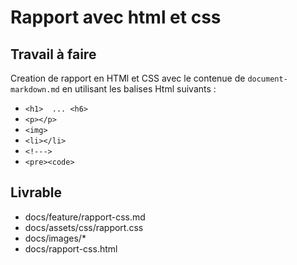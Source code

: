# Rapport avec html et css

## Travail à faire

Creation de rapport en HTMl et CSS avec le contenue de ``document-markdown.md`` en utilisant les balises Html suivants :

- ```<h1>  ... <h6>```
- ```<p></p>``` 
- ```<img> ```
- ```<li></li> ```
- ```<!--->```
- ```<pre><code>```


## Livrable

- docs/feature/rapport-css.md  
- docs/assets/css/rapport.css
- docs/images/*
- docs/rapport-css.html

